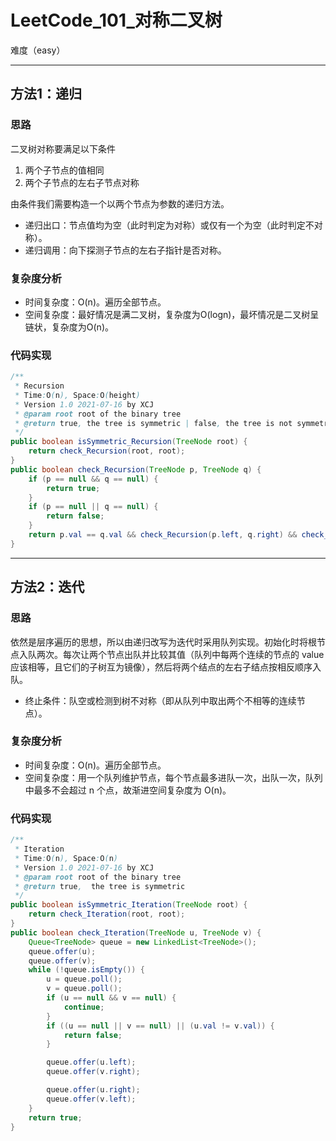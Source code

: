 # LeetCode_101_对称二叉树

难度（easy）

---

## 方法1：递归

### 思路

二叉树对称要满足以下条件

1. 两个子节点的值相同
2. 两个子节点的左右子节点对称

由条件我们需要构造一个以两个节点为参数的递归方法。

* 递归出口：节点值均为空（此时判定为对称）或仅有一个为空（此时判定不对称）。
* 递归调用：向下探测子节点的左右子指针是否对称。

### 复杂度分析

* 时间复杂度：O(n)。遍历全部节点。
* 空间复杂度：最好情况是满二叉树，复杂度为O(logn)，最坏情况是二叉树呈链状，复杂度为O(n)。

### 代码实现

```java
/**
 * Recursion
 * Time:O(n), Space:O(height)
 * Version 1.0 2021-07-16 by XCJ
 * @param root root of the binary tree
 * @return true, the tree is symmetric | false, the tree is not symmetric
 */
public boolean isSymmetric_Recursion(TreeNode root) {
    return check_Recursion(root, root);
}
public boolean check_Recursion(TreeNode p, TreeNode q) {
    if (p == null && q == null) {
        return true;
    }
    if (p == null || q == null) {
        return false;
    }
    return p.val == q.val && check_Recursion(p.left, q.right) && check_Recursion(p.right, q.left);
}
```

---

## 方法2：迭代

### 思路

依然是层序遍历的思想，所以由递归改写为迭代时采用队列实现。初始化时将根节点入队两次。每次让两个节点出队并比较其值（队列中每两个连续的节点的 value 应该相等，且它们的子树互为镜像），然后将两个结点的左右子结点按相反顺序入队。

* 终止条件：队空或检测到树不对称（即从队列中取出两个不相等的连续节点）。

### 复杂度分析

* 时间复杂度：O(n)。遍历全部节点。
* 空间复杂度：用一个队列维护节点，每个节点最多进队一次，出队一次，队列中最多不会超过 n 个点，故渐进空间复杂度为 O(n)。

### 代码实现

```java
/**
 * Iteration
 * Time:O(n), Space:O(n)
 * Version 1.0 2021-07-16 by XCJ
 * @param root root of the binary tree
 * @return true,  the tree is symmetric 
 */
public boolean isSymmetric_Iteration(TreeNode root) {
    return check_Iteration(root, root);
}
public boolean check_Iteration(TreeNode u, TreeNode v) {
    Queue<TreeNode> queue = new LinkedList<TreeNode>();
    queue.offer(u);
    queue.offer(v);
    while (!queue.isEmpty()) {
        u = queue.poll();
        v = queue.poll();
        if (u == null && v == null) {
            continue;
        }
        if ((u == null || v == null) || (u.val != v.val)) {
            return false;
        }

        queue.offer(u.left);
        queue.offer(v.right);

        queue.offer(u.right);
        queue.offer(v.left);
    }
    return true;
}
```